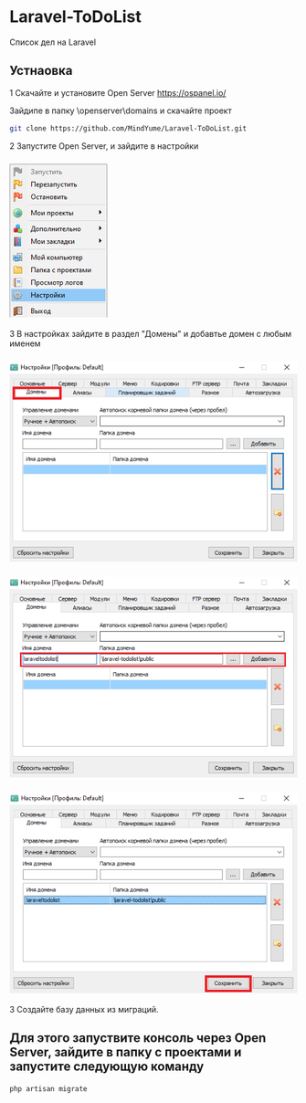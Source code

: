 # Laravel-ToDoList
Список дел на Laravel

## Устнаовка
1 Скачайте и установите Open Server
https://ospanel.io/

Зайдипе в папку \openserver\domains и скачайте проект
```bash
git clone https://github.com/MindYume/Laravel-ToDoList.git
```
2 Запустите Open Server, и зайдите в настройки
### ![](images/settings.png)
3 В настройках зайдите в раздел "Домены" и добавтье домен с любым именем
### ![](images/domain1.png)
### ![](images/domain2.png)
### ![](images/domain3.png)

3 Создайте базу данных из миграций.
## Для этого запуствите консоль через Open Server, зайдите в папку с проектами и запустите следующую команду
```bash 
php artisan migrate
```
